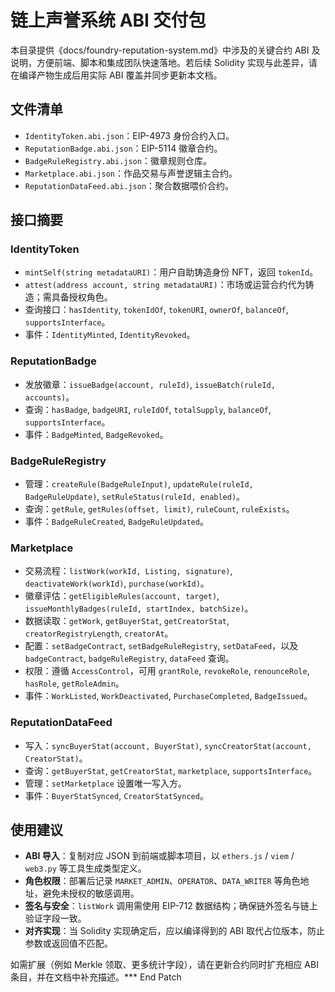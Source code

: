 # 链上声誉系统 ABI 交付包

本目录提供《docs/foundry-reputation-system.md》中涉及的关键合约 ABI 及说明，方便前端、脚本和集成团队快速落地。若后续 Solidity 实现与此差异，请在编译产物生成后用实际 ABI 覆盖并同步更新本文档。

## 文件清单
- `IdentityToken.abi.json`：EIP-4973 身份合约入口。
- `ReputationBadge.abi.json`：EIP-5114 徽章合约。
- `BadgeRuleRegistry.abi.json`：徽章规则仓库。
- `Marketplace.abi.json`：作品交易与声誉逻辑主合约。
- `ReputationDataFeed.abi.json`：聚合数据喂价合约。

## 接口摘要

### IdentityToken
- `mintSelf(string metadataURI)`：用户自助铸造身份 NFT，返回 `tokenId`。
- `attest(address account, string metadataURI)`：市场或运营合约代为铸造；需具备授权角色。
- 查询接口：`hasIdentity`, `tokenIdOf`, `tokenURI`, `ownerOf`, `balanceOf`, `supportsInterface`。
- 事件：`IdentityMinted`, `IdentityRevoked`。

### ReputationBadge
- 发放徽章：`issueBadge(account, ruleId)`, `issueBatch(ruleId, accounts)`。
- 查询：`hasBadge`, `badgeURI`, `ruleIdOf`, `totalSupply`, `balanceOf`, `supportsInterface`。
- 事件：`BadgeMinted`, `BadgeRevoked`。

### BadgeRuleRegistry
- 管理：`createRule(BadgeRuleInput)`, `updateRule(ruleId, BadgeRuleUpdate)`, `setRuleStatus(ruleId, enabled)`。
- 查询：`getRule`, `getRules(offset, limit)`, `ruleCount`, `ruleExists`。
- 事件：`BadgeRuleCreated`, `BadgeRuleUpdated`。

### Marketplace
- 交易流程：`listWork(workId, Listing, signature)`, `deactivateWork(workId)`, `purchase(workId)`。
- 徽章评估：`getEligibleRules(account, target)`, `issueMonthlyBadges(ruleId, startIndex, batchSize)`。
- 数据读取：`getWork`, `getBuyerStat`, `getCreatorStat`, `creatorRegistryLength`, `creatorAt`。
- 配置：`setBadgeContract`, `setBadgeRuleRegistry`, `setDataFeed`，以及 `badgeContract`, `badgeRuleRegistry`, `dataFeed` 查询。
- 权限：遵循 `AccessControl`，可用 `grantRole`, `revokeRole`, `renounceRole`, `hasRole`, `getRoleAdmin`。
- 事件：`WorkListed`, `WorkDeactivated`, `PurchaseCompleted`, `BadgeIssued`。

### ReputationDataFeed
- 写入：`syncBuyerStat(account, BuyerStat)`, `syncCreatorStat(account, CreatorStat)`。
- 查询：`getBuyerStat`, `getCreatorStat`, `marketplace`, `supportsInterface`。
- 管理：`setMarketplace` 设置唯一写入方。
- 事件：`BuyerStatSynced`, `CreatorStatSynced`。

## 使用建议
- **ABI 导入**：复制对应 JSON 到前端或脚本项目，以 `ethers.js` / `viem` / `web3.py` 等工具生成类型定义。
- **角色权限**：部署后记录 `MARKET_ADMIN`、`OPERATOR`、`DATA_WRITER` 等角色地址，避免未授权的敏感调用。
- **签名与安全**：`listWork` 调用需使用 EIP-712 数据结构；确保链外签名与链上验证字段一致。
- **对齐实现**：当 Solidity 实现确定后，应以编译得到的 ABI 取代占位版本，防止参数或返回值不匹配。

如需扩展（例如 Merkle 领取、更多统计字段），请在更新合约同时扩充相应 ABI 条目，并在文档中补充描述。*** End Patch

